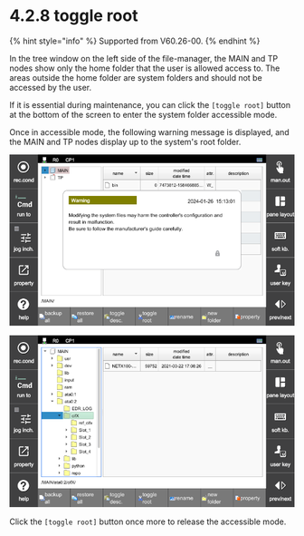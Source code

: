 ﻿# 4.2.8 toggle root

{% hint style="info" %}
Supported from V60.26-00.
{% endhint %}

In the tree window on the left side of the file-manager, the MAIN and TP nodes show only the home folder that the user is allowed access to. The areas outside the home folder are system folders and should not be accessed by the user.

If it is essential during maintenance, you can click the `[toggle root]` button at the bottom of the screen to enter the system folder accessible mode.

Once in accessible mode, the following warning message is displayed, and the MAIN and TP nodes display up to the system's root folder.

![](../../_assets/tp630/file-manager/fl-toggle-root0.png)

![](../../_assets/tp630/file-manager/fl-toggle-root1.png)

Click the `[toggle root]` button once more to release the accessible mode.

